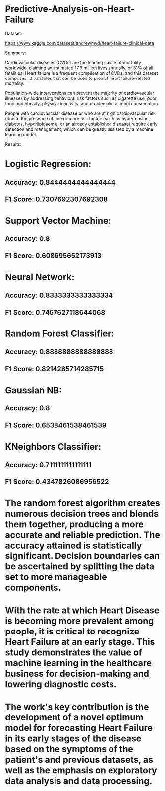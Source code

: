 # Predictive-Analysis-on-Heart-Failure

Dataset:

https://www.kaggle.com/datasets/andrewmvd/heart-failure-clinical-data

Summary:

Cardiovascular diseases (CVDs) are the leading cause of mortality worldwide, claiming an estimated 17.9 million lives annually, or 31% of all fatalities.
Heart failure is a frequent complication of CVDs, and this dataset comprises 12 variables that can be used to predict heart failure-related mortality.

Population-wide interventions can prevent the majority of cardiovascular illnesses by addressing behavioral risk factors such as cigarette use, poor food and obesity, physical inactivity, and problematic alcohol consumption.

People with cardiovascular disease or who are at high cardiovascular risk (due to the presence of one or more risk factors such as hypertension, diabetes, hyperlipidaemia, or an already established disease) require early detection and management, which can be greatly assisted by a machine learning model.

Results:

# Logistic Regression:
## Accuracy: 0.8444444444444444
## F1 Score: 0.7307692307692308

# Support Vector Machine:
## Accuracy: 0.8
## F1 Score: 0.608695652173913

# Neural Network:
## Accuracy: 0.8333333333333334
## F1 Score: 0.7457627118644068

# Random Forest Classifier:
## Accuracy: 0.8888888888888888
## F1 Score: 0.8214285714285715

# Gaussian NB:
## Accuracy: 0.8
## F1 Score: 0.6538461538461539

# KNeighbors Classifier:
## Accuracy: 0.7111111111111111
## F1 Score: 0.4347826086956522

# The random forest algorithm creates numerous decision trees and blends them together, producing a more accurate and reliable prediction. The accuracy attained is statistically significant. Decision boundaries can be ascertained by splitting the data set to more manageable components.

# With the rate at which Heart Disease is becoming more prevalent among people, it is critical to recognize Heart Failure at an early stage. This study demonstrates the value of machine learning in the healthcare business for decision-making and lowering diagnostic costs. 

# The work's key contribution is the development of a novel optimum model for forecasting Heart Failure in its early stages of the disease based on the symptoms of the patient's and previous datasets, as well as the emphasis on exploratory data analysis and data processing. 
